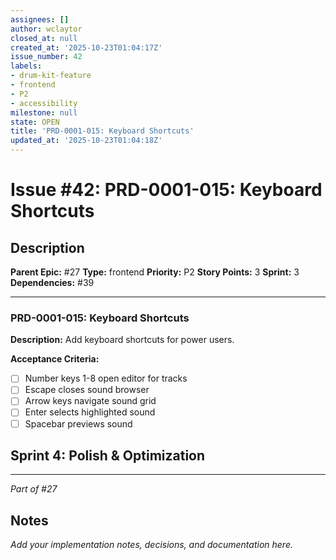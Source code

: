 ```yaml
---
assignees: []
author: wclaytor
closed_at: null
created_at: '2025-10-23T01:04:17Z'
issue_number: 42
labels:
- drum-kit-feature
- frontend
- P2
- accessibility
milestone: null
state: OPEN
title: 'PRD-0001-015: Keyboard Shortcuts'
updated_at: '2025-10-23T01:04:18Z'
---
```


# Issue #42: PRD-0001-015: Keyboard Shortcuts

## Description

**Parent Epic:** #27
**Type:** frontend
**Priority:** P2
**Story Points:** 3
**Sprint:** 3
**Dependencies:** #39

---

### PRD-0001-015: Keyboard Shortcuts

**Description:**
Add keyboard shortcuts for power users.

**Acceptance Criteria:**
- [ ] Number keys 1-8 open editor for tracks
- [ ] Escape closes sound browser
- [ ] Arrow keys navigate sound grid
- [ ] Enter selects highlighted sound
- [ ] Spacebar previews sound

## Sprint 4: Polish & Optimization

---
*Part of #27*

## Notes

_Add your implementation notes, decisions, and documentation here._

